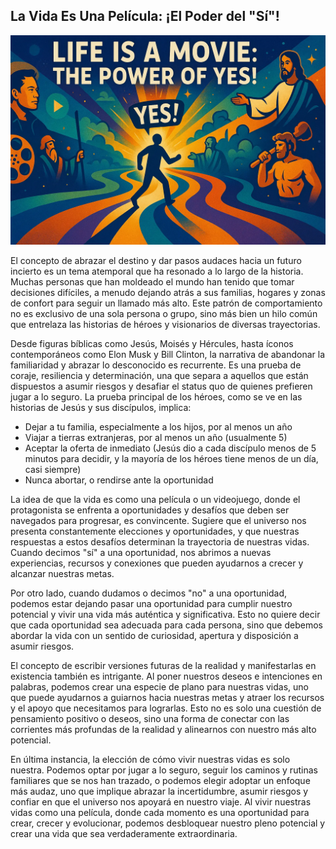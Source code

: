 ## La Vida Es Una Película: ¡El Poder del "Sí"!

![Life is a Movie](life-is-a-movie.1.webp)

El concepto de abrazar el destino y dar pasos audaces hacia un futuro incierto es un tema atemporal que ha resonado a lo largo de la historia. Muchas personas que han moldeado el mundo han tenido que tomar decisiones difíciles, a menudo dejando atrás a sus familias, hogares y zonas de confort para seguir un llamado más alto. Este patrón de comportamiento no es exclusivo de una sola persona o grupo, sino más bien un hilo común que entrelaza las historias de héroes y visionarios de diversas trayectorias.

Desde figuras bíblicas como Jesús, Moisés y Hércules, hasta íconos contemporáneos como Elon Musk y Bill Clinton, la narrativa de abandonar la familiaridad y abrazar lo desconocido es recurrente. Es una prueba de coraje, resiliencia y determinación, una que separa a aquellos que están dispuestos a asumir riesgos y desafiar el status quo de quienes prefieren jugar a lo seguro. La prueba principal de los héroes, como se ve en las historias de Jesús y sus discípulos, implica:

* Dejar a tu familia, especialmente a los hijos, por al menos un año
* Viajar a tierras extranjeras, por al menos un año (usualmente 5)
* Aceptar la oferta de inmediato (Jesús dio a cada discípulo menos de 5 minutos para decidir, y la mayoría de los héroes tiene menos de un día, casi siempre)
* Nunca abortar, o rendirse ante la oportunidad

La idea de que la vida es como una película o un videojuego, donde el protagonista se enfrenta a oportunidades y desafíos que deben ser navegados para progresar, es convincente. Sugiere que el universo nos presenta constantemente elecciones y oportunidades, y que nuestras respuestas a estos desafíos determinan la trayectoria de nuestras vidas. Cuando decimos "sí" a una oportunidad, nos abrimos a nuevas experiencias, recursos y conexiones que pueden ayudarnos a crecer y alcanzar nuestras metas.

Por otro lado, cuando dudamos o decimos "no" a una oportunidad, podemos estar dejando pasar una oportunidad para cumplir nuestro potencial y vivir una vida más auténtica y significativa. Esto no quiere decir que cada oportunidad sea adecuada para cada persona, sino que debemos abordar la vida con un sentido de curiosidad, apertura y disposición a asumir riesgos.

El concepto de escribir versiones futuras de la realidad y manifestarlas en existencia también es intrigante. Al poner nuestros deseos e intenciones en palabras, podemos crear una especie de plano para nuestras vidas, uno que puede ayudarnos a guiarnos hacia nuestras metas y atraer los recursos y el apoyo que necesitamos para lograrlas. Esto no es solo una cuestión de pensamiento positivo o deseos, sino una forma de conectar con las corrientes más profundas de la realidad y alinearnos con nuestro más alto potencial.

En última instancia, la elección de cómo vivir nuestras vidas es solo nuestra. Podemos optar por jugar a lo seguro, seguir los caminos y rutinas familiares que se nos han trazado, o podemos elegir adoptar un enfoque más audaz, uno que implique abrazar la incertidumbre, asumir riesgos y confiar en que el universo nos apoyará en nuestro viaje. Al vivir nuestras vidas como una película, donde cada momento es una oportunidad para crear, crecer y evolucionar, podemos desbloquear nuestro pleno potencial y crear una vida que sea verdaderamente extraordinaria.
